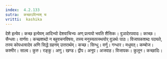 ```yaml
---
index:  4.2.133
sutra:  कच्छाऽदिभ्यश् च
vritti:  kashika 
---
```


देशे इत्येव। कच्छ इत्येवम् आदिभ्यो देशवाचिभ्यः अण् प्रत्ययो भवति शैसिकः। वुञादेरपवादः। काच्छः। सैन्धवः। वार्णवः। कच्छशब्दो न बहुवचनविषयः, तस्य मनुस्यतत्स्थयोर् वुञर्थः पाठः। विजापकशब्दः पठ्यते, तस्य कोपधत्वादेव अणि सिद्धे ग्रहनम् उत्तरार्थम्। कच्छ। सिन्धु। वर्णु। गन्धार। मधुमत्। कम्बोज। कश्मीर। साल्व। कुरु। रङ्कु। अणु। खण्ड। द्वीप। अनूप। अजवाह। विजापकः। कुलून। कच्छादिः।

